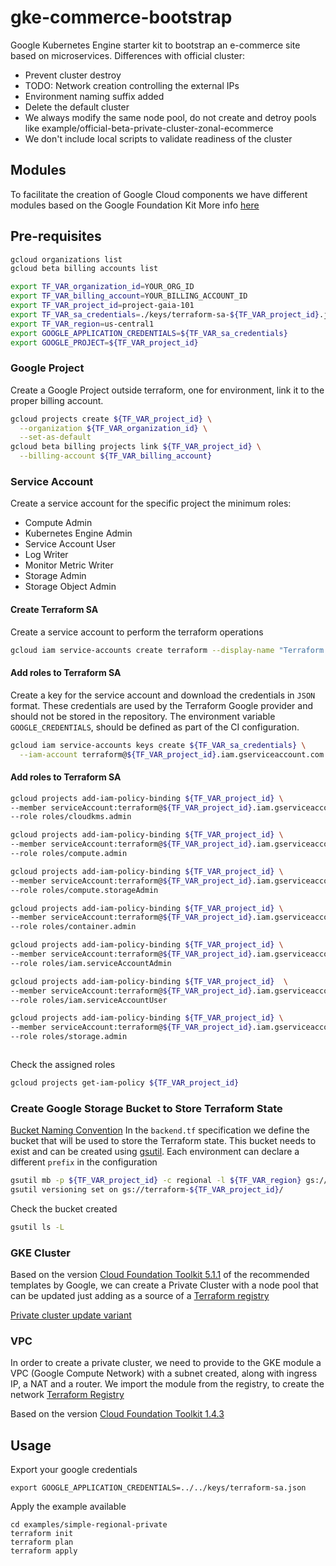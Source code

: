 # gke-commerce-bootstrap
Google Kubernetes Engine starter kit to bootstrap an e-commerce site based on microservices.
Differences with official cluster:
* Prevent cluster destroy
* TODO: Network creation controlling the external IPs
* Environment naming suffix added
* Delete the default cluster
* We always modify the same node pool, do not create and detroy pools like example/official-beta-private-cluster-zonal-ecommerce
* We don't include local scripts to validate readiness of the cluster

## Modules
To facilitate the creation of Google Cloud components we have different modules based on the Google Foundation Kit
More info [here](https://cloud.google.com/foundation-toolkit/)

## Pre-requisites
```bash
gcloud organizations list
gcloud beta billing accounts list

export TF_VAR_organization_id=YOUR_ORG_ID
export TF_VAR_billing_account=YOUR_BILLING_ACCOUNT_ID
export TF_VAR_project_id=project-gaia-101
export TF_VAR_sa_credentials=./keys/terraform-sa-${TF_VAR_project_id}.json
export TF_VAR_region=us-central1
export GOOGLE_APPLICATION_CREDENTIALS=${TF_VAR_sa_credentials}
export GOOGLE_PROJECT=${TF_VAR_project_id}
```

### Google Project
Create a Google Project outside terraform, one for environment, link it to the proper billing account.

```bash
gcloud projects create ${TF_VAR_project_id} \
  --organization ${TF_VAR_organization_id} \
  --set-as-default
gcloud beta billing projects link ${TF_VAR_project_id} \
  --billing-account ${TF_VAR_billing_account}
````

### Service Account
Create a service account for the specific project the minimum roles:
* Compute Admin
* Kubernetes Engine Admin
* Service Account User
* Log Writer
* Monitor Metric Writer
* Storage Admin
* Storage Object Admin

#### Create Terraform SA
Create a service account to perform the terraform operations
```bash
gcloud iam service-accounts create terraform --display-name "Terraform Service Account"
```

#### Add roles to Terraform SA
Create a key for the service account and download the credentials in `JSON` format.
These credentials are used by the Terraform Google provider and should not be stored in the repository.
The environment variable `GOOGLE_CREDENTIALS`, should be defined as part of the CI configuration.

```bash
gcloud iam service-accounts keys create ${TF_VAR_sa_credentials} \
  --iam-account terraform@${TF_VAR_project_id}.iam.gserviceaccount.com
```

#### Add roles to Terraform SA
```bash
gcloud projects add-iam-policy-binding ${TF_VAR_project_id} \
--member serviceAccount:terraform@${TF_VAR_project_id}.iam.gserviceaccount.com \
--role roles/cloudkms.admin

gcloud projects add-iam-policy-binding ${TF_VAR_project_id} \
--member serviceAccount:terraform@${TF_VAR_project_id}.iam.gserviceaccount.com \
--role roles/compute.admin

gcloud projects add-iam-policy-binding ${TF_VAR_project_id} \
--member serviceAccount:terraform@${TF_VAR_project_id}.iam.gserviceaccount.com \
--role roles/compute.storageAdmin

gcloud projects add-iam-policy-binding ${TF_VAR_project_id} \
--member serviceAccount:terraform@${TF_VAR_project_id}.iam.gserviceaccount.com \
--role roles/container.admin

gcloud projects add-iam-policy-binding ${TF_VAR_project_id} \
--member serviceAccount:terraform@${TF_VAR_project_id}.iam.gserviceaccount.com \
--role roles/iam.serviceAccountAdmin

gcloud projects add-iam-policy-binding ${TF_VAR_project_id}  \
--member serviceAccount:terraform@${TF_VAR_project_id}.iam.gserviceaccount.com \
--role roles/iam.serviceAccountUser

gcloud projects add-iam-policy-binding ${TF_VAR_project_id} \
--member serviceAccount:terraform@${TF_VAR_project_id}.iam.gserviceaccount.com \
--role roles/storage.admin



```

Check the assigned roles
```bash
gcloud projects get-iam-policy ${TF_VAR_project_id}
```

### Create Google Storage Bucket to Store Terraform State

[Bucket Naming Convention](https://cloud.google.com/storage/docs/naming?_ga=2.244857926.-257079089.1557751559)
In the `backend.tf` specification we define the bucket that will be used to store the Terraform state. This bucket
needs to exist and can be created using [gsutil](https://cloud.google.com/storage/docs/gsutil). Each environment can
declare a different `prefix` in the configuration

```bash
gsutil mb -p ${TF_VAR_project_id} -c regional -l ${TF_VAR_region} gs://terraform-${TF_VAR_project_id}/
gsutil versioning set on gs://terraform-${TF_VAR_project_id}/
```

Check the bucket created
```bash
gsutil ls -L
```

### GKE Cluster
Based on the version [Cloud Foundation Toolkit 5.1.1](https://github.com/terraform-google-modules/terraform-google-kubernetes-engine/releases/tag/v5.1.1)
of the recommended templates by Google, we can create a Private Cluster with a node pool that can be updated just adding as a source of a [Terraform registry](https://registry.terraform.io/modules/terraform-google-modules/kubernetes-engine/google/5.1.1)

[Private cluster update variant](https://github.com/terraform-google-modules/terraform-google-kubernetes-engine/tree/master/modules/beta-private-cluster-update-variant)


### VPC
In order to create a private cluster, we need to provide to the GKE module a VPC (Google Compute Network) with a subnet created, along with ingress IP, a NAT and a router.
We import the module from the registry, to create the network [Terraform Registry](https://registry.terraform.io/modules/terraform-google-modules/network/google/1.4.3)

Based on the version [Cloud Foundation Toolkit 1.4.3](https://github.com/terraform-google-modules/terraform-google-network)

## Usage
Export your google credentials
```shell script
export GOOGLE_APPLICATION_CREDENTIALS=../../keys/terraform-sa.json
```
Apply the example available
```shell script
cd examples/simple-regional-private
terraform init
terraform plan
terraform apply
```